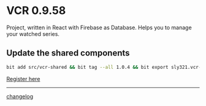 # VCR 0.9.58

Project, written in React with Firebase as Database.
Helps you to manage your watched series.

## Update the shared components

```bash
bit add src/vcr-shared && bit tag --all 1.0.4 && bit export sly321.vcr-shared
```

[Register here](http://tv.slyox.de/)

---

[changelog](https://github.com/Sly321/vcr/blob/master/changelog.md)